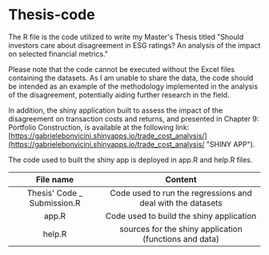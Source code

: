 # Thesis-code

The R file is the code utilized to write my Master's Thesis titled "Should investors care about disagreement in ESG ratings? 
An analysis of the impact on selected financial metrics."

Please note that the code cannot be executed without the Excel files containing the datasets. As I am unable to share the data, the code should be intended as an example of the methodology implemented in the analysis of the disagreement, potentially aiding further research in the field.

In addition, the shiny application built to assess the impact of the disagreement on transaction costs and returns, and presented in Chapter 9: Portfolio Construction, is available at the following link: [https://gabrielebonvicini.shinyapps.io/trade_cost_analysis/](https://gabrielebonvicini.shinyapps.io/trade_cost_analysis/ "SHINY APP").

The code used to built the shiny app is deployed in app.R and help.R files. 

| File name | Content |
|:---------:|:-------:|
|Thesis' Code _ Submission.R|Code used to run the regressions and deal with the datasets|
|app.R      | Code used to build the shiny application|
|help.R     | sources for the shiny application (functions and data) |
